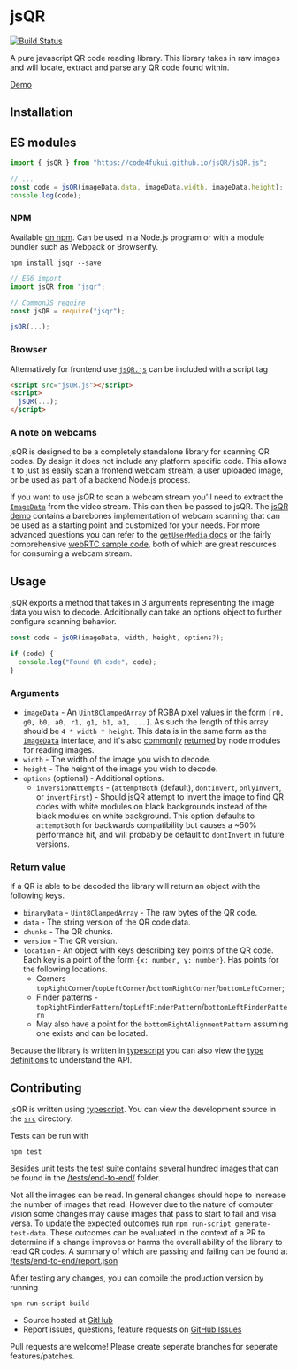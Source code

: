 # jsQR

[![Build Status](https://travis-ci.org/cozmo/jsQR.svg?branch=master)](https://travis-ci.org/cozmo/jsQR)

A pure javascript QR code reading library.
This library takes in raw images and will locate, extract and parse any QR code found within.

[Demo](https://code4fukui.github.io/jsQR)

## Installation

## ES modules

```js
import { jsQR } from "https://code4fukui.github.io/jsQR/jsQR.js";

// ...
const code = jsQR(imageData.data, imageData.width, imageData.height);
console.log(code);
```

### NPM

Available [on npm](https://www.npmjs.com/package/jsqr). Can be used in a Node.js program or with a module bundler such as Webpack or Browserify.

```
npm install jsqr --save
```

```javascript
// ES6 import
import jsQR from "jsqr";

// CommonJS require
const jsQR = require("jsqr");

jsQR(...);
```

### Browser
Alternatively for frontend use [`jsQR.js`](./dist/jsQR.js) can be included with a script tag

```html
<script src="jsQR.js"></script>
<script>
  jsQR(...);
</script>
```

### A note on webcams
jsQR is designed to be a completely standalone library for scanning QR codes. By design it does not include any platform specific code. This allows it to just as easily scan a frontend webcam stream, a user uploaded image, or be used as part of a backend Node.js process.

If you want to use jsQR to scan a webcam stream you'll need to extract the [`ImageData`](https://developer.mozilla.org/en-US/docs/Web/API/ImageData) from the video stream. This can then be passed to jsQR. The [jsQR demo](https://cozmo.github.io/jsQR) contains a barebones implementation of webcam scanning that can be used as a starting point and customized for your needs. For more advanced questions you can refer to the [`getUserMedia` docs](https://developer.mozilla.org/en-US/docs/Web/API/MediaDevices/getUserMedia) or the fairly comprehensive [webRTC sample code](https://github.com/webrtc/samples), both of which are great resources for consuming a webcam stream.

## Usage

jsQR exports a method that takes in 3 arguments representing the image data you wish to decode. Additionally can take an options object to further configure scanning behavior.

```javascript
const code = jsQR(imageData, width, height, options?);

if (code) {
  console.log("Found QR code", code);
}
```

### Arguments
- `imageData` - An `Uint8ClampedArray` of RGBA pixel values in the form `[r0, g0, b0, a0, r1, g1, b1, a1, ...]`.
As such the length of this array should be `4 * width * height`.
This data is in the same form as the [`ImageData`](https://developer.mozilla.org/en-US/docs/Web/API/ImageData) interface, and it's also [commonly](https://www.npmjs.com/package/jpeg-js#decoding-jpegs) [returned](https://github.com/lukeapage/pngjs/blob/master/README.md#property-data) by node modules for reading images.
- `width` - The width of the image you wish to decode.
- `height` - The height of the image you wish to decode.
- `options` (optional) - Additional options.
  - `inversionAttempts` - (`attemptBoth` (default), `dontInvert`, `onlyInvert`, or `invertFirst`) - Should jsQR attempt to invert the image to find QR codes with white modules on black backgrounds instead of the black modules on white background. This option defaults to `attemptBoth` for backwards compatibility but causes a ~50% performance hit, and will probably be default to `dontInvert` in future versions.

### Return value
If a QR is able to be decoded the library will return an object with the following keys.

- `binaryData` - `Uint8ClampedArray` - The raw bytes of the QR code.
- `data` - The string version of the QR code data.
- `chunks` - The QR chunks.
- `version` - The QR version.
- `location` - An object with keys describing key points of the QR code. Each key is a point of the form `{x: number, y: number}`.
Has points for the following locations.
  - Corners - `topRightCorner`/`topLeftCorner`/`bottomRightCorner`/`bottomLeftCorner`;
  - Finder patterns - `topRightFinderPattern`/`topLeftFinderPattern`/`bottomLeftFinderPattern`
  - May also have a point for the `bottomRightAlignmentPattern` assuming one exists and can be located.

Because the library is written in [typescript](http://www.typescriptlang.org/) you can also view the [type definitions](./dist/index.d.ts) to understand the API.

## Contributing

jsQR is written using [typescript](http://www.typescriptlang.org/).
You can view the development source in the [`src`](./src) directory.

Tests can be run with

```
npm test
```

Besides unit tests the test suite contains several hundred images that can be found in the [/tests/end-to-end/](./tests/end-to-end/) folder.

Not all the images can be read. In general changes should hope to increase the number of images that read. However due to the nature of computer vision some changes may cause images that pass to start to fail and visa versa. To update the expected outcomes run `npm run-script generate-test-data`. These outcomes can be evaluated in the context of a PR to determine if a change improves or harms the overall ability of the library to read QR codes. A summary of which are passing
and failing can be found at [/tests/end-to-end/report.json](./tests/end-to-end/report.json)

After testing any changes, you can compile the production version by running
```
npm run-script build
```

- Source hosted at [GitHub](https://github.com/cozmo/jsQR)
- Report issues, questions, feature requests on [GitHub Issues](https://github.com/cozmo/jsQR/issues)

Pull requests are welcome! Please create seperate branches for seperate features/patches.
